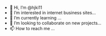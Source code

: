 - 👋 Hi, I’m @hjki11
- 👀 I’m interested in internet business sites...
- 🌱 I’m currently learning ...
- 💞️ I’m looking to collaborate on new projects...
- 📫 How to reach me ...

<!---
hjki11/hjki11 is a ✨ special ✨ repository because its `README.md` (this file) appears on your GitHub profile.
You can click the Preview link to take a look at your changes.
--->
